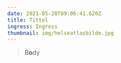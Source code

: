 ```yaml
---
date: 2021-05-20T09:06:41.620Z
title: Tittel
ingress: Ingress
thumbnail: img/helseatlasbilde.jpg
---
```

> B**o**dy